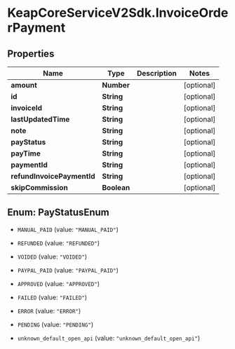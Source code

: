 # KeapCoreServiceV2Sdk.InvoiceOrderPayment

## Properties

Name | Type | Description | Notes
------------ | ------------- | ------------- | -------------
**amount** | **Number** |  | [optional] 
**id** | **String** |  | [optional] 
**invoiceId** | **String** |  | [optional] 
**lastUpdatedTime** | **String** |  | [optional] 
**note** | **String** |  | [optional] 
**payStatus** | **String** |  | [optional] 
**payTime** | **String** |  | [optional] 
**paymentId** | **String** |  | [optional] 
**refundInvoicePaymentId** | **String** |  | [optional] 
**skipCommission** | **Boolean** |  | [optional] 



## Enum: PayStatusEnum


* `MANUAL_PAID` (value: `"MANUAL_PAID"`)

* `REFUNDED` (value: `"REFUNDED"`)

* `VOIDED` (value: `"VOIDED"`)

* `PAYPAL_PAID` (value: `"PAYPAL_PAID"`)

* `APPROVED` (value: `"APPROVED"`)

* `FAILED` (value: `"FAILED"`)

* `ERROR` (value: `"ERROR"`)

* `PENDING` (value: `"PENDING"`)

* `unknown_default_open_api` (value: `"unknown_default_open_api"`)




